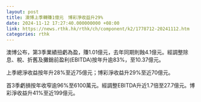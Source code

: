 ```yaml
---
layout: post
title: 澳博上季轉賺1億元　博彩淨收益升29%
date: 2024-11-12 17:27:40.000000000 +08:00
link: https://news.rthk.hk/rthk/ch/component/k2/1778712-20241112.htm
categories: rthk
---
```


澳博公布，第3季業績扭虧為盈，賺1.01億元，去年同期則蝕4.1億元。經調整除息、稅、折舊及攤銷前盈利(EBITDA)按年升逾83%，至10.37億元。

上季總淨收益按年升28%至近75億元；博彩淨收益升29%至近70億元。

首3季虧損按年收窄逾96%至6100萬元。經調整EBITDA升近1.7倍至27.7億元。博彩淨收益升41%至近199億元。
